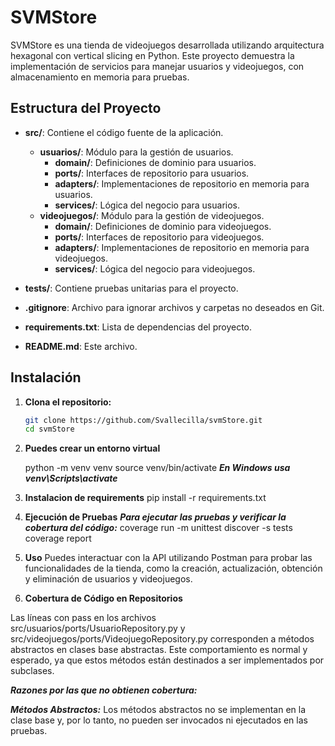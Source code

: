 # SVMStore

SVMStore es una tienda de videojuegos desarrollada utilizando arquitectura hexagonal con vertical slicing en Python. Este proyecto demuestra la implementación de servicios para manejar usuarios y videojuegos, con almacenamiento en memoria para pruebas.

## Estructura del Proyecto

- **src/**: Contiene el código fuente de la aplicación.
  - **usuarios/**: Módulo para la gestión de usuarios.
    - **domain/**: Definiciones de dominio para usuarios.
    - **ports/**: Interfaces de repositorio para usuarios.
    - **adapters/**: Implementaciones de repositorio en memoria para usuarios.
    - **services/**: Lógica del negocio para usuarios.
  - **videojuegos/**: Módulo para la gestión de videojuegos.
    - **domain/**: Definiciones de dominio para videojuegos.
    - **ports/**: Interfaces de repositorio para videojuegos.
    - **adapters/**: Implementaciones de repositorio en memoria para videojuegos.
    - **services/**: Lógica del negocio para videojuegos.

- **tests/**: Contiene pruebas unitarias para el proyecto.
- **.gitignore**: Archivo para ignorar archivos y carpetas no deseados en Git.
- **requirements.txt**: Lista de dependencias del proyecto.
- **README.md**: Este archivo.

## Instalación

1. **Clona el repositorio:**

   ```bash
   git clone https://github.com/Svallecilla/svmStore.git
   cd svmStore

2. **Puedes crear un entorno virtual**

    python -m venv venv
    source venv/bin/activate ***En Windows usa venv\Scripts\activate***

3. **Instalacion de requirements**
    pip install -r requirements.txt

4. **Ejecución de Pruebas**
    ***Para ejecutar las pruebas y verificar la cobertura del código:***
    coverage run -m unittest discover -s tests
    coverage report

5. **Uso**
    Puedes interactuar con la API utilizando Postman para probar las funcionalidades de la tienda, como la creación, actualización, obtención y eliminación de usuarios y videojuegos.

6. **Cobertura de Código en Repositorios**

Las líneas con pass en los archivos src/usuarios/ports/UsuarioRepository.py y src/videojuegos/ports/VideojuegoRepository.py corresponden a métodos abstractos en clases base abstractas. Este comportamiento es normal y esperado, ya que estos métodos están destinados a ser implementados por subclases.

***Razones por las que no obtienen cobertura:***

***Métodos Abstractos:*** Los métodos abstractos no se implementan en la clase base y, por lo tanto, no pueden ser invocados ni ejecutados en las pruebas.
